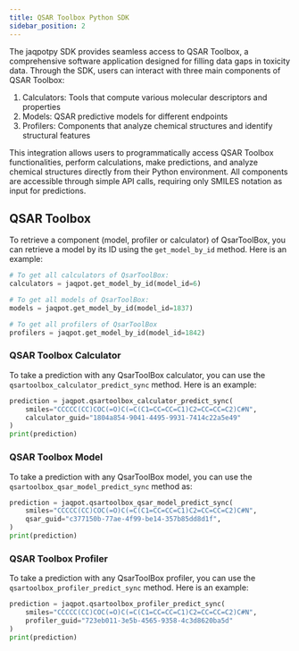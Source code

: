 ```yaml
---
title: QSAR Toolbox Python SDK
sidebar_position: 2
---
```


The jaqpotpy SDK provides seamless access to QSAR Toolbox, a comprehensive software application designed for filling data gaps in toxicity data. Through the SDK, users can interact with three main components of QSAR Toolbox:

1. Calculators: Tools that compute various molecular descriptors and properties
2. Models: QSAR predictive models for different endpoints
3. Profilers: Components that analyze chemical structures and identify structural features

This integration allows users to programmatically access QSAR Toolbox functionalities, perform calculations, make predictions, and analyze chemical structures directly from their Python environment. All components are accessible through simple API calls, requiring only SMILES notation as input for predictions.

## QSAR Toolbox

To retrieve a component (model, profiler or calculator) of QsarToolBox, you can retrieve a model by its ID using the `get_model_by_id` method. Here is an example:

```python
# To get all calculators of QsarToolBox:
calculators = jaqpot.get_model_by_id(model_id=6)

# To get all models of QsarToolBox:
models = jaqpot.get_model_by_id(model_id=1837)

# To get all profilers of QsarToolBox
profilers = jaqpot.get_model_by_id(model_id=1842)

```

### QSAR Toolbox Calculator

To take a prediction with any QsarToolBox calculator, you can use the `qsartoolbox_calculator_predict_sync` method. Here is an example:

```python
prediction = jaqpot.qsartoolbox_calculator_predict_sync(
    smiles="CCCCC(CC)COC(=O)C(=C(C1=CC=CC=C1)C2=CC=CC=C2)C#N",
    calculator_guid="1804a854-9041-4495-9931-7414c22a5e49"
)
print(prediction)
```

### QSAR Toolbox Model

To take a prediction with any QsarToolBox model, you can use the `qsartoolbox_qsar_model_predict_sync` method as:

```python
prediction = jaqpot.qsartoolbox_qsar_model_predict_sync(
    smiles="CCCCC(CC)COC(=O)C(=C(C1=CC=CC=C1)C2=CC=CC=C2)C#N",
    qsar_guid="c377150b-77ae-4f99-be14-357b85dd8d1f",
)
print(prediction)
```

### QSAR Toolbox Profiler

To take a prediction with any QsarToolBox profiler, you can use the `qsartoolbox_profiler_predict_sync` method. Here is an example:

```python
prediction = jaqpot.qsartoolbox_profiler_predict_sync(
    smiles="CCCCC(CC)COC(=O)C(=C(C1=CC=CC=C1)C2=CC=CC=C2)C#N",
    profiler_guid="723eb011-3e5b-4565-9358-4c3d8620ba5d"
)
print(prediction)
```
